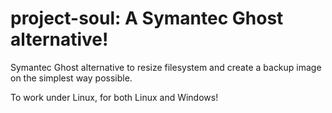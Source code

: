# project-soul: A Symantec Ghost alternative!

Symantec Ghost alternative to resize filesystem and create a backup image on the simplest way possible.

To work under Linux, for both Linux and Windows!
